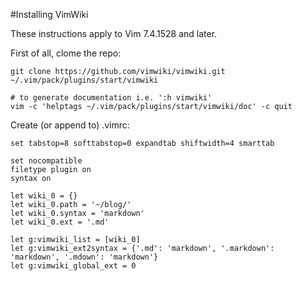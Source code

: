 #Installing VimWiki

These instructions apply to Vim 7.4.1528 and later.

First of all, clome the repo:

    git clone https://github.com/vimwiki/vimwiki.git ~/.vim/pack/plugins/start/vimwiki
    
    # to generate documentation i.e. ':h vimwiki'
    vim -c 'helptags ~/.vim/pack/plugins/start/vimwiki/doc' -c quit

Create (or append to) .vimrc:

    set tabstop=8 softtabstop=0 expandtab shiftwidth=4 smarttab
    
    set nocompatible
    filetype plugin on
    syntax on

    let wiki_0 = {}
    let wiki_0.path = '~/blog/'
    let wiki_0.syntax = 'markdown'
    let wiki_0.ext = '.md'

    let g:vimwiki_list = [wiki_0]
    let g:vimwiki_ext2syntax = {'.md': 'markdown', '.markdown': 'markdown', '.mdown': 'markdown'}
    let g:vimwiki_global_ext = 0


